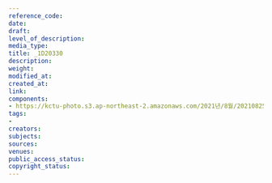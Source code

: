 ```yaml
---
reference_code: 
date: 
draft: 
level_of_description: 
media_type: 
title: _1D20330
description: 
weight: 
modified_at: 
created_at: 
link: 
components:
- https://kctu-photo.s3.ap-northeast-2.amazonaws.com/2021년/8월/20210825_하반기+총파업+대장정_대구/_1D20330.jpg
tags:
- 
creators: 
subjects: 
sources: 
venues: 
public_access_status: 
copyright_status: 
---
```

